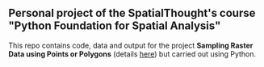 ## Personal project of the SpatialThought's course "Python Foundation for Spatial Analysis"
This repo contains code, data and output for the project **Sampling Raster Data using Points or Polygons** (details [here](https://www.qgistutorials.com/en/docs/3/sampling_raster_data.html)) but carried out using Python.
